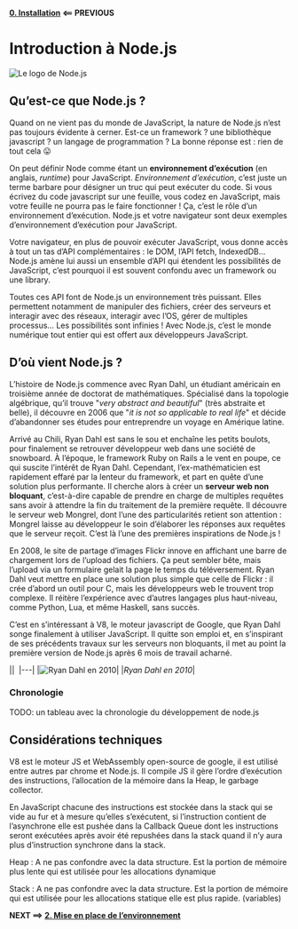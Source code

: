 **[0. Installation](./0.%20Installation.md) ⟸ PREVIOUS**

# Introduction à Node.js

![Le logo de Node.js](https://s17-us2.startpage.com/cgi-bin/serveimage?url=https%3A%2F%2Fupload.wikimedia.org%2Fwikipedia%2Fcommons%2Fthumb%2Fd%2Fd9%2FNode.js_logo.svg%2F590px-Node.js_logo.svg.png&sp=de8a11bf4275d1511bd6816ca7651796&anticache=901921)

## Qu’est-ce que Node.js ?

Quand on ne vient pas du monde de JavaScript, la nature de Node.js n’est pas toujours évidente à cerner. Est-ce un framework ? une bibliothèque javascript ? un langage de programmation ? La bonne réponse est : rien de tout cela 😛

On peut définir Node comme étant un **environnement d’exécution** (en anglais, *runtime*) pour JavaScript. *Environnement d’exécution*, c’est juste un terme barbare pour désigner un truc qui peut exécuter du code. Si vous écrivez du code javascript sur une feuille, vous codez en JavaScript, mais votre feuille ne pourra pas le faire fonctionner ! Ça, c’est le rôle d’un environnement d’exécution. Node.js et votre navigateur sont deux exemples d’environnement d’exécution pour JavaScript.

Votre navigateur, en plus de pouvoir exécuter JavaScript, vous donne accès à tout un tas d’API complémentaires : le DOM, l’API fetch, IndexedDB… Node.js amène lui aussi un ensemble d’API qui étendent les possibilités de JavaScript, c’est pourquoi il est souvent confondu avec un framework ou une library.

Toutes ces API font de Node.js un environnement très puissant. Elles permettent notamment de manipuler des fichiers, créer des serveurs et interagir avec des réseaux, interagir avec l’OS, gérer de multiples processus… Les possibilités sont infinies ! Avec Node.js, c’est le monde numérique tout entier qui est offert aux développeurs JavaScript.

## D’où vient Node.js ?

L’histoire de Node.js commence avec Ryan Dahl, un étudiant américain en troisième année de doctorat de mathématiques. Spécialisé dans la topologie algébrique, qu’il trouve "*very abstract and beautiful*" (très abstraite et belle), il découvre en 2006 que "*it is not so applicable to real life*" et décide d’abandonner ses études pour entreprendre un voyage en Amérique latine.

Arrivé au Chili, Ryan Dahl est sans le sou et enchaîne les petits boulots, pour finalement se retrouver développeur web dans une société de snowboard. À l’époque, le framework Ruby on Rails a le vent en poupe, ce qui suscite l’intérêt de Ryan Dahl. Cependant, l’ex-mathématicien est rapidement effaré par la lenteur du framework, et part en quête d’une solution plus performante. Il cherche alors à créer un **serveur web non bloquant**, c’est-à-dire capable de prendre en charge de multiples requêtes sans avoir à attendre la fin du traitement de la première requête. Il découvre le serveur web Mongrel, dont l’une des particularités retient son attention : Mongrel laisse au développeur le soin d’élaborer les réponses aux requêtes que le serveur reçoit. C’est là l’une des premières inspirations de Node.js !

En 2008, le site de partage d’images Flickr innove en affichant une barre de chargement lors de l’upload des fichiers. Ça peut sembler bête, mais l’upload via un formulaire gelait la page le temps du téléversement. Ryan Dahl veut mettre en place une solution plus simple que celle de Flickr : il crée d’abord un outil pour C, mais les développeurs web le trouvent trop complexe. Il réitère l’expérience avec d’autres langages plus haut-niveau, comme Python, Lua, et même Haskell, sans succès.

C’est en s’intéressant à V8, le moteur javascript de Google, que Ryan Dahl songe finalement à utiliser JavaScript. Il quitte son emploi et, en s’inspirant de ses précédents travaux sur les serveurs non bloquants, il met au point la première version de Node.js après 6 mois de travail acharné.

|| 
|---|
|![Ryan Dahl en 2010](https://cdn.discordapp.com/attachments/629643025316053004/684776565778808896/ryan_dahl.PNG)|
|*Ryan Dahl en 2010*|

### Chronologie

TODO: un tableau avec la chronologie du développement de node.js

## Considérations techniques

V8 est le moteur JS et WebAssembly open-source de google, il est utilisé entre autres par chrome et Node.js. Il compile JS il gère l’ordre d’exécution des instructions, l’allocation de la mémoire dans la Heap, le garbage collector.

 En JavaScript chacune des instructions est stockée dans la stack qui se vide au fur et à mesure qu’elles s’exécutent, si l’instruction contient de l’asynchrone elle est pushée dans la Callback Queue dont les instructions seront exécutées après avoir été repushées dans la stack quand il n’y aura plus d’instruction synchrone dans la stack.

Heap : A ne pas confondre avec la data structure. Est la portion de mémoire plus lente qui est utilisée pour les  allocations dynamique 

Stack : A ne pas confondre avec la data structure.
Est la portion de mémoire qui est utilisée pour les  allocations statique elle est plus rapide. (variables) 



**NEXT ⟹ [2. Mise en place de l’environnement](./2.%20Mise%20en%20place%20de%20l’environnement.md)**